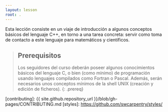 ```yaml
---
layout: lesson
root: .
---
```


Esta lección consiste en un viaje de introducción a algunos conceptos básicos del lenguaje C++, en torno a una tarea concreta: servir como toma de contacto a este lenguaje para matemáticos y científicos.

> ## Prerequisitos
> Los seguidores del curso deberán poseer algunos conocimientos
> básicos del lenguaje C, o bien (como mínimo) de programación usando
> lenguajes compilados como Fortran o Pascal. Además, serán necesarios
> unos conceptos mínimos de la shell UNIX (creación y edición de ficheros).
{: .prereq}


[contributing]: {{ site.github.repository_url }}/blob/gh-pages/CONTRIBUTING.md
[styles]: https://github.com/swcarpentry/styles/
